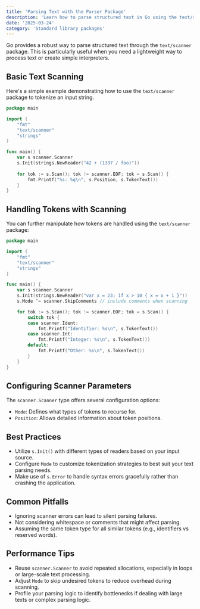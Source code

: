 ```yaml
---
title: 'Parsing Text with the Parser Package'
description: 'Learn how to parse structured text in Go using the text/scanner package'
date: '2025-03-24'
category: 'Standard library packages'
---
```


Go provides a robust way to parse structured text through the `text/scanner` package. This is particularly useful when you need a lightweight way to process text or create simple interpreters.

## Basic Text Scanning

Here's a simple example demonstrating how to use the `text/scanner` package to tokenize an input string.

```go
package main

import (
	"fmt"
	"text/scanner"
	"strings"
)

func main() {
	var s scanner.Scanner
	s.Init(strings.NewReader("42 + (1337 / foo)"))
	
	for tok := s.Scan(); tok != scanner.EOF; tok = s.Scan() {
		fmt.Printf("%s: %q\n", s.Position, s.TokenText())
	}
}
```

## Handling Tokens with Scanning

You can further manipulate how tokens are handled using the `text/scanner` package:

```go
package main

import (
	"fmt"
	"text/scanner"
	"strings"
)

func main() {
	var s scanner.Scanner
	s.Init(strings.NewReader("var x = 23; if x > 10 { x = x + 1 }"))
	s.Mode ^= scanner.SkipComments // include comments when scanning

	for tok := s.Scan(); tok != scanner.EOF; tok = s.Scan() {
		switch tok {
		case scanner.Ident:
			fmt.Printf("Identifier: %s\n", s.TokenText())
		case scanner.Int:
			fmt.Printf("Integer: %s\n", s.TokenText())
		default:
			fmt.Printf("Other: %s\n", s.TokenText())
		}
	}
}
```

## Configuring Scanner Parameters

The `scanner.Scanner` type offers several configuration options:

- `Mode`: Defines what types of tokens to recurse for.
- `Position`: Allows detailed information about token positions.

## Best Practices

- Utilize `s.Init()` with different types of readers based on your input source.
- Configure `Mode` to customize tokenization strategies to best suit your text parsing needs.
- Make use of `s.Error` to handle syntax errors gracefully rather than crashing the application.

## Common Pitfalls

- Ignoring scanner errors can lead to silent parsing failures.
- Not considering whitespace or comments that might affect parsing.
- Assuming the same token type for all similar tokens (e.g., identifiers vs reserved words).

## Performance Tips

- Reuse `scanner.Scanner` to avoid repeated allocations, especially in loops or large-scale text processing.
- Adjust `Mode` to skip undesired tokens to reduce overhead during scanning.
- Profile your parsing logic to identify bottlenecks if dealing with large texts or complex parsing logic.